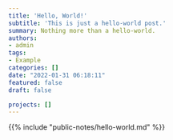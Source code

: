 ```yaml
---
title: 'Hello, World!'
subtitle: 'This is just a hello-world post.'
summary: Nothing more than a hello-world.
authors:
- admin
tags:
- Example
categories: []
date: "2022-01-31 06:18:11"
featured: false
draft: false

projects: []
---
```


{{% include "public-notes/hello-world.md" %}}
